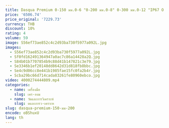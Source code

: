 ```yaml
---
title: Dasqua Premium 0-150 มม.0-6 "0-200 มม.0-8" 0-300 มม.0-12 "IP67 OilProof กันน้ําอิเล็กทรอนิกส์ Digital Caliper พร้อมหน้าจอ LCD ขนาดใหญ่
price: '6506.74'
price_original: '7229.73'
currency: THB
discount: 10%
rating: 4
volume: 59
image: S56ef73ae852c4c2d93ba730f5977a092L.jpg
images:
  - S56ef73ae852c4c2d93ba730f5977a092L.jpg
  - Sf0fd162491364947a0ac7c86a14428a2Q.jpg
  - S84b01b7707854b9c88d41b147821c3e79.jpg
  - Se3346b1ef20148dd8642d31d818fb8bbc.jpg
  - Se4c9d06cc8e441b1985fae15fc0fa2b4r.jpg
  - Scba29bc66d714cada83261fe80960ebco.jpg
video: 4000274444809.mp4
categories:
  - name: เครื่องมือ
    slug: เคร-องม
  - name: วัดและการวิเคราะห์
    slug: ดและการว-เคราะห
slug: dasqua-premium-150-มม-200
encode: oBShuxU
lang: th
---
```

  